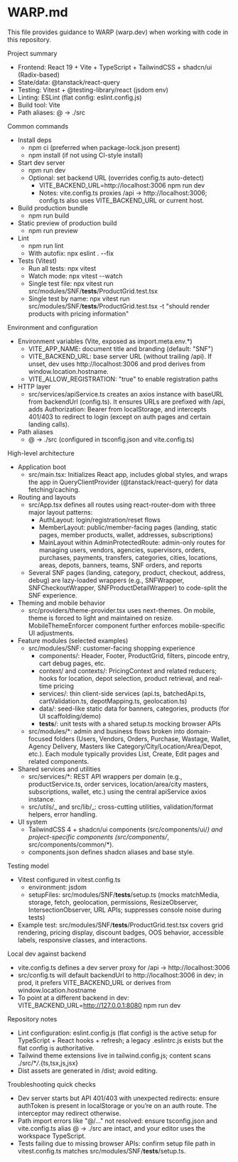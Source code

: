 # WARP.md

This file provides guidance to WARP (warp.dev) when working with code in this repository.

Project summary

- Frontend: React 19 + Vite + TypeScript + TailwindCSS + shadcn/ui (Radix-based)
- State/data: @tanstack/react-query
- Testing: Vitest + @testing-library/react (jsdom env)
- Linting: ESLint (flat config: eslint.config.js)
- Build tool: Vite
- Path aliases: @ -> ./src

Common commands

- Install deps
  - npm ci (preferred when package-lock.json present)
  - npm install (if not using CI-style install)
- Start dev server
  - npm run dev
  - Optional: set backend URL (overrides config.ts auto-detect)
    - VITE_BACKEND_URL=http://localhost:3006 npm run dev
    - Notes: vite.config.ts proxies /api -> http://localhost:3006; config.ts also uses VITE_BACKEND_URL or current host.
- Build production bundle
  - npm run build
- Static preview of production build
  - npm run preview
- Lint
  - npm run lint
  - With autofix: npx eslint . --fix
- Tests (Vitest)
  - Run all tests: npx vitest
  - Watch mode: npx vitest --watch
  - Single test file: npx vitest run src/modules/SNF/**tests**/ProductGrid.test.tsx
  - Single test by name: npx vitest run src/modules/SNF/**tests**/ProductGrid.test.tsx -t "should render products with pricing information"

Environment and configuration

- Environment variables (Vite, exposed as import.meta.env.\*)
  - VITE_APP_NAME: document title and branding (default: "SNF")
  - VITE_BACKEND_URL: base server URL (without trailing /api). If unset, dev uses http://localhost:3006 and prod derives from window.location.hostname.
  - VITE_ALLOW_REGISTRATION: "true" to enable registration paths
- HTTP layer
  - src/services/apiService.ts creates an axios instance with baseURL from backendUrl (config.ts). It ensures URLs are prefixed with /api, adds Authorization: Bearer <token> from localStorage, and intercepts 401/403 to redirect to login (except on auth pages and certain landing calls).
- Path aliases
  - @ -> ./src (configured in tsconfig.json and vite.config.ts)

High-level architecture

- Application boot
  - src/main.tsx: Initializes React app, includes global styles, and wraps the app in QueryClientProvider (@tanstack/react-query) for data fetching/caching.
- Routing and layouts
  - src/App.tsx defines all routes using react-router-dom with three major layout patterns:
    - AuthLayout: login/registration/reset flows
    - MemberLayout: public/member-facing pages (landing, static pages, member products, wallet, addresses, subscriptions)
    - MainLayout within AdminProtectedRoute: admin-only routes for managing users, vendors, agencies, supervisors, orders, purchases, payments, transfers, categories, cities, locations, areas, depots, banners, teams, SNF orders, and reports
  - Several SNF pages (landing, category, product, checkout, address, debug) are lazy-loaded wrappers (e.g., SNFWrapper, SNFCheckoutWrapper, SNFProductDetailWrapper) to code-split the SNF experience.
- Theming and mobile behavior
  - src/providers/theme-provider.tsx uses next-themes. On mobile, theme is forced to light and maintained on resize. MobileThemeEnforcer component further enforces mobile-specific UI adjustments.
- Feature modules (selected examples)
  - src/modules/SNF: customer-facing shopping experience
    - components/: Header, Footer, ProductGrid, filters, pincode entry, cart debug pages, etc.
    - context/ and contexts/: PricingContext and related reducers; hooks for location, depot selection, product retrieval, and real-time pricing
    - services/: thin client-side services (api.ts, batchedApi.ts, cartValidation.ts, depotMapping.ts, geolocation.ts)
    - data/: seed-like static data for banners, categories, products (for UI scaffolding/demo)
    - **tests**/: unit tests with a shared setup.ts mocking browser APIs
  - src/modules/\*: admin and business flows broken into domain-focused folders (Users, Vendors, Orders, Purchase, Wastage, Wallet, Agency Delivery, Masters like Category/City/Location/Area/Depot, etc.). Each module typically provides List, Create, Edit pages and related components.
- Shared services and utilities
  - src/services/\*: REST API wrappers per domain (e.g., productService.ts, order services, location/area/city masters, subscriptions, wallet, etc.) using the central apiService axios instance.
  - src/utils/_ and src/lib/_: cross-cutting utilities, validation/format helpers, error handling.
- UI system
  - TailwindCSS 4 + shadcn/ui components (src/components/ui/_) and project-specific components (src/components/_, src/components/common/\*).
  - components.json defines shadcn aliases and base style.

Testing model

- Vitest configured in vitest.config.ts
  - environment: jsdom
  - setupFiles: src/modules/SNF/**tests**/setup.ts (mocks matchMedia, storage, fetch, geolocation, permissions, ResizeObserver, IntersectionObserver, URL APIs; suppresses console noise during tests)
- Example test: src/modules/SNF/**tests**/ProductGrid.test.tsx covers grid rendering, pricing display, discount badges, OOS behavior, accessible labels, responsive classes, and interactions.

Local dev against backend

- vite.config.ts defines a dev server proxy for /api -> http://localhost:3006
- src/config.ts will default backendUrl to http://localhost:3006 in dev; in prod, it prefers VITE_BACKEND_URL or derives from window.location.hostname
- To point at a different backend in dev: VITE_BACKEND_URL=http://127.0.0.1:8080 npm run dev

Repository notes

- Lint configuration: eslint.config.js (flat config) is the active setup for TypeScript + React hooks + refresh; a legacy .eslintrc.js exists but the flat config is authoritative.
- Tailwind theme extensions live in tailwind.config.js; content scans ./src/\*_/_.{ts,tsx,js,jsx}
- Dist assets are generated in /dist; avoid editing.

Troubleshooting quick checks

- Dev server starts but API 401/403 with unexpected redirects: ensure authToken is present in localStorage or you’re on an auth route. The interceptor may redirect otherwise.
- Path import errors like "@/..." not resolved: ensure tsconfig.json and vite.config.ts alias @ -> ./src are intact, and your editor uses the workspace TypeScript.
- Tests failing due to missing browser APIs: confirm setup file path in vitest.config.ts matches src/modules/SNF/**tests**/setup.ts.
